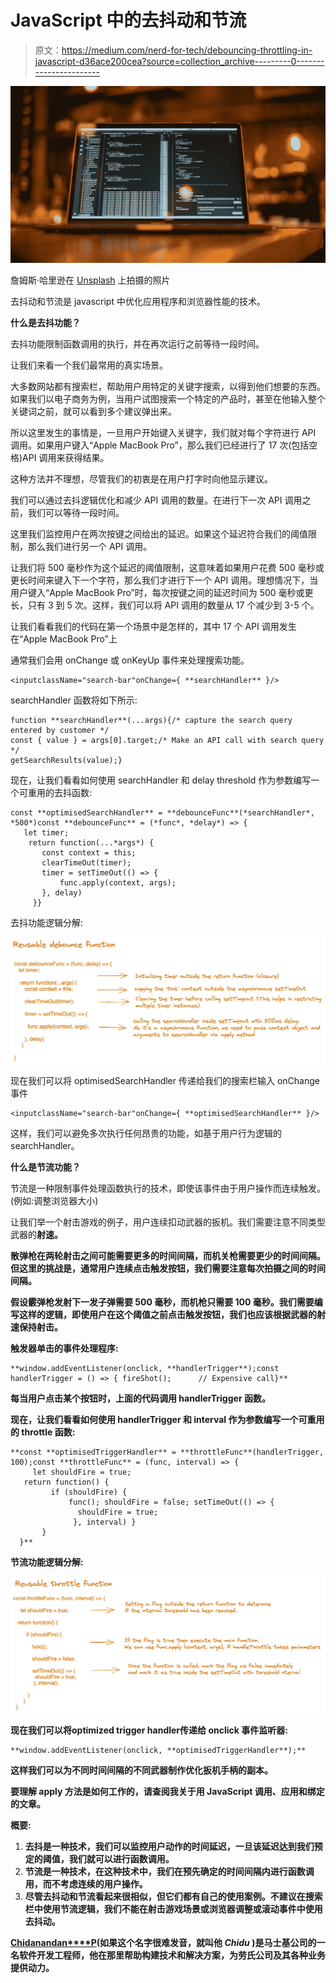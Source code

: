 # JavaScript 中的去抖动和节流

> 原文：<https://medium.com/nerd-for-tech/debouncing-throttling-in-javascript-d36ace200cea?source=collection_archive---------0----------------------->

![](img/76b38f1417211a958231ffa0d9073425.png)

詹姆斯·哈里逊在 [Unsplash](https://unsplash.com/s/photos/code?utm_source=unsplash&utm_medium=referral&utm_content=creditCopyText) 上拍摄的照片

去抖动和节流是 javascript 中优化应用程序和浏览器性能的技术。

**什么是去抖功能？**

去抖功能限制函数调用的执行，并在再次运行之前等待一段时间。

让我们来看一个我们最常用的真实场景。

大多数网站都有搜索栏，帮助用户用特定的关键字搜索，以得到他们想要的东西。如果我们以电子商务为例，当用户试图搜索一个特定的产品时，甚至在他输入整个关键词之前，就可以看到多个建议弹出来。

所以这里发生的事情是，一旦用户开始键入关键字，我们就对每个字符进行 API 调用。如果用户键入“Apple MacBook Pro”，那么我们已经进行了 17 次(包括空格)API 调用来获得结果。

这种方法并不理想，尽管我们的初衷是在用户打字时向他显示建议。

我们可以通过去抖逻辑优化和减少 API 调用的数量。在进行下一次 API 调用之前，我们可以等待一段时间。

这里我们监控用户在两次按键之间给出的延迟。如果这个延迟符合我们的阈值限制，那么我们进行另一个 API 调用。

让我们将 500 毫秒作为这个延迟的阈值限制，这意味着如果用户花费 500 毫秒或更长时间来键入下一个字符，那么我们才进行下一个 API 调用。理想情况下，当用户键入“Apple MacBook Pro”时，每次按键之间的延迟时间为 500 毫秒或更长，只有 3 到 5 次。这样，我们可以将 API 调用的数量从 17 个减少到 3-5 个。

让我们看看我们的代码在第一个场景中是怎样的，其中 17 个 API 调用发生在“Apple MacBook Pro”上

通常我们会用 onChange 或 onKeyUp 事件来处理搜索功能。

```
<inputclassName="search-bar"onChange={ **searchHandler** }/>
```

searchHandler 函数将如下所示:

```
function **searchHandler**(...args){/* capture the search query entered by customer */
const { value } = args[0].target;/* Make an API call with search query */
getSearchResults(value);}
```

现在，让我们看看如何使用 searchHandler 和 delay threshold 作为参数编写一个可重用的去抖函数:

```
const **optimisedSearchHandler** = **debounceFunc**(*searchHandler*, *500*)const **debounceFunc** = (*func*, *delay*) => {
   let timer;
    return function(...*args*) {
       const context = this;
       clearTimeOut(timer);
       timer = setTimeOut(() => {
           func.apply(context, args);
       }, delay)
     }}
```

去抖功能逻辑分解:

![](img/4e1bebd6bc30a862cbd99dad0843188e.png)

现在我们可以将 optimisedSearchHandler 传递给我们的搜索栏输入 onChange 事件

```
<inputclassName="search-bar"onChange={ **optimisedSearchHandler** }/>
```

这样，我们可以避免多次执行任何昂贵的功能，如基于用户行为逻辑的 searchHandler。

**什么是节流功能？**

节流是一种限制事件处理函数执行的技术，即使该事件由于用户操作而连续触发。(例如:调整浏览器大小)

让我们举一个射击游戏的例子，用户连续扣动武器的扳机。我们需要注意不同类型武器的[](https://en.wikipedia.org/wiki/Rate_of_fire)****射速。****

****散弹枪在两轮射击之间可能需要更多的时间间隔，而机关枪需要更少的时间间隔。但这里的挑战是，通常用户连续点击触发按钮，我们需要注意每次拍摄之间的时间间隔。****

****假设霰弹枪发射下一发子弹需要 500 毫秒，而机枪只需要 100 毫秒。我们需要编写这样的逻辑，即使用户在这个阈值之前点击触发按钮，我们也应该根据武器的**射速保持射击。******

****触发器单击的事件处理程序:****

```
**window.addEventListener(onclick, **handlerTrigger**);const handlerTrigger = () => { fireShot();      // Expensive call}**
```

****每当用户点击某个按钮时，上面的代码调用 handlerTrigger 函数。****

****现在，让我们看看如何使用 handlerTrigger 和 interval 作为参数编写一个可重用的 throttle 函数:****

```
**const **optimisedTriggerHandler** = **throttleFunc**(handlerTrigger, 100);const **throttleFunc** = (func, interval) => {
     let shouldFire = true;
   return function() {
         if (shouldFire) {
             func(); shouldFire = false; setTimeOut(() => {
               shouldFire = true;
              }, interval) }
       }
  }**
```

****节流功能逻辑分解:****

****![](img/2a5554f6b441a268e3c4fff69d4eb882.png)****

****现在我们可以将**optimized trigger handler**传递给 onclick 事件监听器:****

```
**window.addEventListener(onclick, **optimisedTriggerHandler**);**
```

****这样我们可以为不同时间间隔的不同武器制作**优化扳机手柄**的副本。****

****要理解 apply 方法是如何工作的，请查阅我关于用 JavaScript 调用、应用和绑定的文章。****

******概要:******

1.  ******去抖**是一种技术，我们可以监控用户动作的时间延迟，一旦该延迟达到我们预定的阈值，我们就可以进行函数调用。****
2.  ******节流**是一种技术，在这种技术中，我们在预先确定的时间间隔内进行函数调用，而不考虑连续的用户操作。****
3.  ****尽管去抖动和节流看起来很相似，但它们都有自己的使用案例。不建议在**搜索栏**中使用节流逻辑，我们不能在**射击游戏**场景或**浏览器调整**或**滚动**事件中使用去抖动。****

****[**Chidanandan****P**](https://www.linkedin.com/in/chidanandan-p/)(如果这个名字很难发音，就叫他 ***Chidu*** )是马士基公司的一名软件开发工程师，他在那里帮助构建技术和解决方案，为劳氏公司及其各种业务提供动力。****